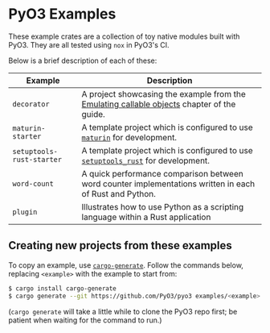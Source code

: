# PyO3 Examples

These example crates are a collection of toy native modules built with PyO3. They are all tested using `nox` in PyO3's CI.

Below is a brief description of each of these:

| Example | Description |
| ------- | ----------- |
| `decorator` | A project showcasing the example from the [Emulating callable objects](https://pyo3.rs/latest/class/call.html) chapter of the guide. |
| `maturin-starter` | A template project which is configured to use [`maturin`](https://github.com/PyO3/maturin) for development. |
| `setuptools-rust-starter` | A template project which is configured to use [`setuptools_rust`](https://github.com/PyO3/setuptools-rust/) for development. |
| `word-count` | A quick performance comparison between word counter implementations written in each of Rust and Python. |
| `plugin` | Illustrates how to use Python as a scripting language within a Rust application |

## Creating new projects from these examples

To copy an example, use [`cargo-generate`](https://crates.io/crates/cargo-generate). Follow the commands below, replacing `<example>` with the example to start from:

```bash
$ cargo install cargo-generate
$ cargo generate --git https://github.com/PyO3/pyo3 examples/<example>
```

(`cargo generate` will take a little while to clone the PyO3 repo first; be patient when waiting for the command to run.)
